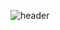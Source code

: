 ![header](https://capsule-render.vercel.app/api?type=waving&color=0:ffaf79,50:ff5c57,100:ffbbb1&height=180&section=header&text=spa%20app&fontColor=fff&fontSize=70&fontAlignY=40)
